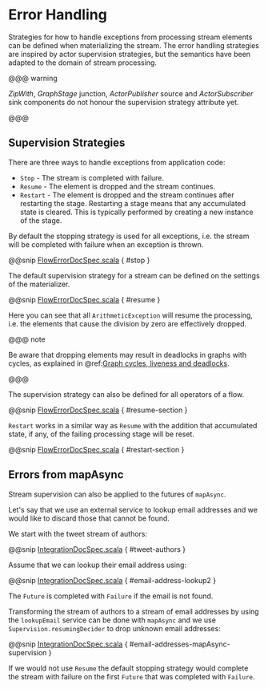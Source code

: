 # Error Handling

Strategies for how to handle exceptions from processing stream elements can be defined when
materializing the stream. The error handling strategies are inspired by actor supervision
strategies, but the semantics have been adapted to the domain of stream processing.

@@@ warning

*ZipWith*, *GraphStage* junction, *ActorPublisher* source and *ActorSubscriber* sink
components do not honour the supervision strategy attribute yet.

@@@

## Supervision Strategies

There are three ways to handle exceptions from application code:

 * `Stop` - The stream is completed with failure.
 * `Resume` - The element is dropped and the stream continues.
 * `Restart` - The element is dropped and the stream continues after restarting the stage.
Restarting a stage means that any accumulated state is cleared. This is typically
performed by creating a new instance of the stage.

By default the stopping strategy is used for all exceptions, i.e. the stream will be completed with
failure when an exception is thrown.

@@snip [FlowErrorDocSpec.scala](../code/docs/stream/FlowErrorDocSpec.scala) { #stop }

The default supervision strategy for a stream can be defined on the settings of the materializer.

@@snip [FlowErrorDocSpec.scala](../code/docs/stream/FlowErrorDocSpec.scala) { #resume }

Here you can see that all `ArithmeticException` will resume the processing, i.e. the
elements that cause the division by zero are effectively dropped.

@@@ note

Be aware that dropping elements may result in deadlocks in graphs with
cycles, as explained in @ref:[Graph cycles, liveness and deadlocks](stream-graphs.md#graph-cycles-scala).

@@@

The supervision strategy can also be defined for all operators of a flow.

@@snip [FlowErrorDocSpec.scala](../code/docs/stream/FlowErrorDocSpec.scala) { #resume-section }

`Restart` works in a similar way as `Resume` with the addition that accumulated state,
if any, of the failing processing stage will be reset.

@@snip [FlowErrorDocSpec.scala](../code/docs/stream/FlowErrorDocSpec.scala) { #restart-section }

## Errors from mapAsync

Stream supervision can also be applied to the futures of `mapAsync`.

Let's say that we use an external service to lookup email addresses and we would like to
discard those that cannot be found.

We start with the tweet stream of authors:

@@snip [IntegrationDocSpec.scala](../code/docs/stream/IntegrationDocSpec.scala) { #tweet-authors }

Assume that we can lookup their email address using:

@@snip [IntegrationDocSpec.scala](../code/docs/stream/IntegrationDocSpec.scala) { #email-address-lookup2 }

The `Future` is completed with `Failure` if the email is not found.

Transforming the stream of authors to a stream of email addresses by using the `lookupEmail`
service can be done with `mapAsync` and we use `Supervision.resumingDecider` to drop
unknown email addresses:

@@snip [IntegrationDocSpec.scala](../code/docs/stream/IntegrationDocSpec.scala) { #email-addresses-mapAsync-supervision }

If we would not use `Resume` the default stopping strategy would complete the stream
with failure on the first `Future` that was completed with `Failure`.